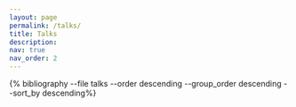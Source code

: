 ```yaml
---
layout: page
permalink: /talks/
title: Talks
description:
nav: true
nav_order: 2
---
```

<!-- _pages/talks.md -->
<div class="publications">
  
{% bibliography --file talks --order descending --group_order descending --sort_by descending%}

</div>
